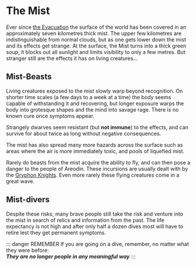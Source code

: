 # The Mist

Ever since [the Evacuation](/history/evacuation) the surface of the world has been covered in an approximately seven kilometres thick mist. The upper few kilometres are indistinguishable from normal clouds, but as one gets lower down the mist and its effects get strange. At the surface, the Mist turns into a thick green soup, it blocks out all sunlight and limits visibility to only a few metres. But stranger still are the effects it has on living creatures...

## Mist-Beasts

Living creatures exposed to the mist slowly warp beyond recognition. On shorter time scales (a few days to a week at a time) the body seems capable of withstanding it and recovering, but longer exposure warps the body into grotesque shapes and the mind into savage rage. There is no known cure once symptoms appear.

Strangely dwarves seem resistant (but **not immune**) to the effects, and can survive for about twice as long without negative consequences.

The mist has also spread many more hazards across the surface such as areas where the air is more immediately toxic, and pools of liquefied mist.

Rarely do beasts from the mist acquire the ability to fly, and can then pose a danger to the people of Areodin. These incursions are usually dealt with by the [Gryphon Knights](./gryphon_knights). Even more rarely these flying creatures come in a great wave.

## Mist-divers

Despite these risks, many brave people still take the risk and venture into the mist in search of relics and information from the past. The life expectancy is not high and after only half a dozen dives most will have to retire lest they get permanent symptoms.

::: danger REMEMBER
If you are going on a dive, remember, no matter what they were before:\
***They are no longer people in any meaningful way***
:::
